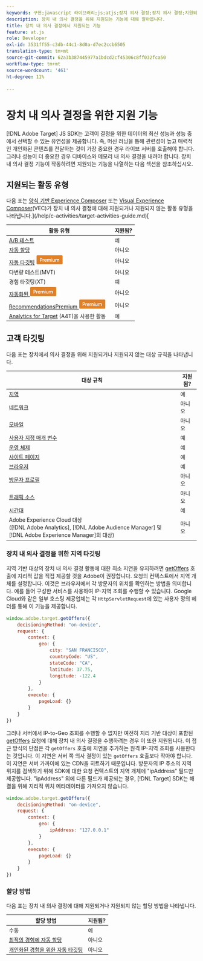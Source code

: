 ```yaml
---
keywords: 구현;javascript 라이브러리;js;atjs;장치 의사 결정;장치 의사 결정;지원되는 기능
description: 장치 내 의사 결정을 위해 지원되는 기능에 대해 알아봅니다.
title: 장치 내 의사 결정에서 지원되는 기능
feature: at.js
role: Developer
exl-id: 3531ff55-c3db-44c1-8d0a-d7ec2ccb6505
translation-type: tm+mt
source-git-commit: 62a3b387445977a1bdcd2cf45306c8ff032fca50
workflow-type: tm+mt
source-wordcount: '461'
ht-degree: 11%

---
```


# 장치 내 의사 결정을 위한 지원 기능

[!DNL Adobe Target] JS SDK는 고객이 결정을 위한 데이터의 최신 성능과 성능 중에서 선택할 수 있는 유연성을 제공합니다. 즉, 머신 러닝을 통해 관련성이 높고 매력적인 개인화된 콘텐츠를 전달하는 것이 가장 중요한 경우 라이브 서버를 호출해야 합니다. 그러나 성능이 더 중요한 경우 디바이스와 메모리 내 의사 결정을 내려야 합니다. 장치 내 의사 결정 기능이 작동하려면 지원되는 기능을 나열하는 다음 섹션을 참조하십시오.

## 지원되는 활동 유형

다음 표는 [양식 기반 Experience Composer](/help/c-experiences/form-experience-composer.md) 또는 [Visual Experience Composer](/help/c-experiences/c-visual-experience-composer/visual-experience-composer.md)(VEC)가 장치 내 의사 결정에 대해 지원되거나 지원되지 않는 활동 유형을 나타냅니다.](/help/c-activities/target-activities-guide.md)[

| 활동 유형 | 지원됨? |
| --- | --- |
| [A/B 테스트](/help/c-activities/t-test-ab/test-ab.md) | 예 |
| [자동 할당](/help/c-activities/automated-traffic-allocation/automated-traffic-allocation.md) | 아니오 |
| [자동 타깃팅](/help/c-activities/auto-target/auto-target-to-optimize.md) ![Premium](/help/assets/premium.png) | 아니오 |
| [](/help/c-activities/c-multivariate-testing/multivariate-testing.md)다변량 테스트(MVT) | 아니오 |
| [](/help/c-activities/t-experience-target/experience-target.md)경험 타깃팅(XT) | 예 |
| [자동화된 ](/help/c-activities/t-automated-personalization/automated-personalization.md) ![PersonalizationPremium](/help/assets/premium.png) | 아니오 |
| [RecommendationsPremium ](/help/c-recommendations/recommendations.md) ![](/help/assets/premium.png) | 아니오 |
| [Analytics for Target](/help/c-integrating-target-with-mac/a4t/a4t.md) (A4T)을 사용한 활동 | 예 |

## 고객 타깃팅

다음 표는 장치에서 의사 결정을 위해 지원되거나 지원되지 않는 대상 규칙을 나타냅니다.

| 대상 규칙 | 지원됨? |
| --- | --- |
| [지역](/help/c-target/c-audiences/c-target-rules/geo.md) | 예 |
| [네트워크](/help/c-target/c-audiences/c-target-rules/network.md) | 아니오 |
| [모바일](/help/c-target/c-audiences/c-target-rules/mobile.md) | 아니오 |
| [사용자 지정 매개 변수](/help/c-target/c-audiences/c-target-rules/custom-parameters.md) | 예 |
| [운영 체제](/help/c-target/c-audiences/c-target-rules/operating-system.md) | 예 |
| [사이트 페이지](/help/c-target/c-audiences/c-target-rules/site-pages.md) | 예 |
| [브라우저](/help/c-target/c-audiences/c-target-rules/browser.md) | 예 |
| [방문자 프로필](/help/c-target/c-audiences/c-target-rules/visitor-profile.md) | 아니오 |
| [트래픽 소스](/help/c-target/c-audiences/c-target-rules/traffic-sources.md) | 아니오 |
| [시간대](/help/c-target/c-audiences/c-target-rules/time-frame.md) | 예 |
| Adobe Experience Cloud 대상<br>([!DNL Adobe Analytics], [!DNL Adobe Audience Manager] 및 [!DNL Adobe Experience Manager]의 대상) | 아니오 |

### 장치 내 의사 결정을 위한 지역 타깃팅

지역 기반 대상의 장치 내 의사 결정 활동에 대한 최소 지연을 유지하려면 [getOffers](/help/c-implementing-target/c-implementing-target-for-client-side-web/adobe-target-getoffers-atjs-2.md) 호출에 지리적 값을 직접 제공할 것을 Adobe이 권장합니다. 요청의 컨텍스트에서 지역 개체를 설정합니다. 이것은 브라우저에서 각 방문자의 위치를 확인하는 방법을 의미합니다. 예를 들어 구성한 서비스를 사용하여 IP-지역 조회를 수행할 수 있습니다. Google Cloud와 같은 일부 호스팅 제공업체는 각 `HttpServletRequest`에 있는 사용자 정의 헤더를 통해 이 기능을 제공합니다.

```javascript
window.adobe.target.getOffers({ 
	decisioningMethod: "on-device", 
	request: { 
		context: { 
			geo: { 
				city: "SAN FRANCISCO", 
				countryCode: "US", 
				stateCode: "CA", 
				latitude: 37.75, 
				longitude: -122.4 
			} 
		}, 
		execute: { 
			pageLoad: {} 
		} 
	} 
})
```

그러나 서버에서 IP-to-Geo 조회를 수행할 수 없지만 여전히 지리 기반 대상이 포함된 [getOffers](/help/c-implementing-target/c-implementing-target-for-client-side-web/adobe-target-getoffers-atjs-2.md) 요청에 대해 장치 내 의사 결정을 수행하려는 경우 이 또한 지원됩니다. 이 접근 방식의 단점은 각 `getOffers` 호출에 지연을 추가하는 원격 IP-지역 조회를 사용한다는 것입니다. 이 지연은 서버 쪽 의사 결정이 있는 `getOffers` 호출보다 작아야 합니다. 이 지연은 서버 가까이에 있는 CDN을 히트하기 때문입니다. 방문자의 IP 주소의 지역 위치를 검색하기 위해 SDK에 대한 요청 컨텍스트의 지역 개체에 &quot;ipAddress&quot; 필드만 제공합니다. &quot;ipAddress&quot; 외에 다른 필드가 제공되는 경우, [!DNL Target] SDK는 해결을 위해 지리적 위치 메타데이터를 가져오지 않습니다.

```javascript
window.adobe.target.getOffers({ 
	decisioningMethod: "on-device", 
	request: { 
		context: { 
			geo: { 
				ipAddress: "127.0.0.1" 
			} 
		}, 
		execute: { 
			pageLoad: {} 
		} 
	} 
})
```

### 할당 방법

다음 표는 장치 내 의사 결정에 대해 지원되거나 지원되지 않는 할당 방법을 나타냅니다.

| 할당 방법 | 지원됨? |
| --- | --- |
| 수동 | 예 |
| [최적의 경험에 자동 할당](/help/c-activities/automated-traffic-allocation/automated-traffic-allocation.md) | 아니오 |
| [개인화된 경험을 위한 자동 타깃팅](/help/c-activities/auto-target/auto-target-to-optimize.md) | 아니오 |
